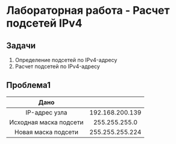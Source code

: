# Лабораторная работа - Расчет подсетей IPv4 
## Задачи
1. Определение подсетей по IPv4-адресу
2. Расчет подсетей по IPv4-адресу

## Проблема1

|         Дано          |                 |
|:---------------------:|:---------------:|
|    IP-адрес узла      | 192.168.200.139 | 
| Исходная маска подсети| 255.255.255.0   |
|  Новая маска подсети  | 255.255.255.224 |
